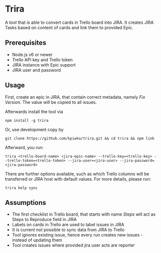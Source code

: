 # Trira

A tool that is able to convert cards in Trello board into JIRA. It creates JIRA Tasks based on content of cards and link them to
provided Epic.

## Prerequisites

* Node.js v6 or newer
* Trello API key and Trello token
* JIRA instance with Epic support
* JIRA user and password

## Usage


First, create an epic in JIRA, that contain correct metadata, namely _Fix Version_. The value will be copied to all issues.

Afterwards install the tool via

```
npm install -g trira
```

Or, use development copy by
```
git clone https://github.com/kpiwko/trira.git && cd trira && npm link
```

Afterward, you run:
```
trira <trello-board-name> <jira-epic-name> --trello-key=<trello-key> --trello-token=<trello-token> --jira-user=<jira-user> --jira-password=<jira-password>
```

There are further options available, such as which Trello columns will be transferred or JIRA host with default values. For more details,
please run:
```
trira help sync
```

## Assumptions

* The first checklist in Trello board, that starts with name _Steps_ will act as Steps to Reproduce field in JIRA
* Labels on cards in Trello are used to label issues in JIRA
* It is current not possible to sync data from JIRA to Trello
* Tool ignores existing issue, hence every run creates new issues - instead of updating them
* Tool creates issues where provided jira user acts are reporter
